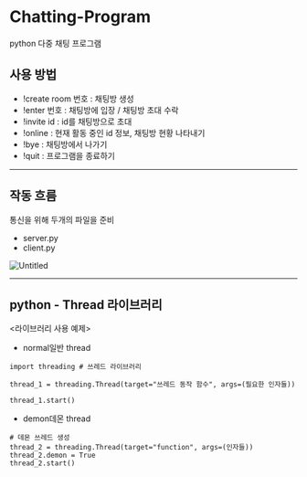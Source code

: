 # Chatting-Program

python 다중 채팅 프로그램

## 사용 방법

- !create room 번호 : 채팅방 생성
- !enter 번호 : 채팅방에 입장 / 채팅방 초대 수락
- !invite id : id를 채팅방으로 초대
- !online : 현재 활동 중인 id 정보, 채팅방 현황 나타내기
- !bye : 채팅방에서 나가기
- !quit : 프로그램을 종료하기

---

## 작동 흐름

통신을 위해 두개의 파일을 준비

- server.py
- client.py

![Untitled](https://prod-files-secure.s3.us-west-2.amazonaws.com/eb9f72c4-f7d4-4510-ab8a-da2ab11b71fb/025c2f4b-30b2-45e1-86f9-fbfcb7cbcd23/Untitled.png)

---

## python - Thread 라이브러리

<라이브러리 사용 예제>

- normal일반 thread

```
import threading # 쓰레드 라이브러리

thread_1 = threading.Thread(target="쓰레드 동작 함수", args=(필요한 인자들))

thread_1.start()
```

- demon데몬 thread

```
# 데몬 쓰레드 생성
thread_2 = threading.Thread(target="function", args=(인자들))
thread_2.demon = True
thread_2.start()

```
